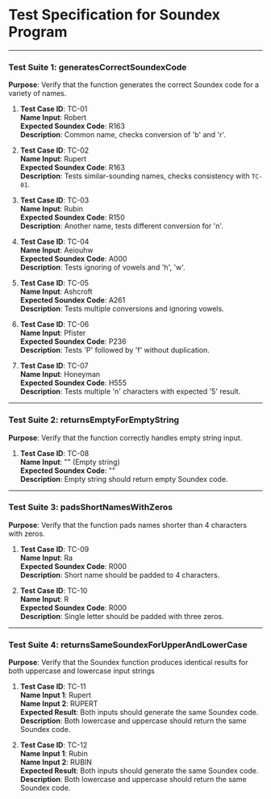 
# Test Specification for Soundex Program

---

### Test Suite 1: generatesCorrectSoundexCode

**Purpose**: Verify that the function generates the correct Soundex code for a variety of names.

1. **Test Case ID**: TC-01  
   **Name Input**: Robert  
   **Expected Soundex Code**: R163  
   **Description**: Common name, checks conversion of 'b' and 'r'.  

2. **Test Case ID**: TC-02  
   **Name Input**: Rupert  
   **Expected Soundex Code**: R163  
   **Description**: Tests similar-sounding names, checks consistency with `TC-01`.  

3. **Test Case ID**: TC-03  
   **Name Input**: Rubin  
   **Expected Soundex Code**: R150  
   **Description**: Another name, tests different conversion for 'n'.  

4. **Test Case ID**: TC-04  
   **Name Input**: Aeiouhw  
   **Expected Soundex Code**: A000  
   **Description**: Tests ignoring of vowels and 'h', 'w'.  

5. **Test Case ID**: TC-05  
   **Name Input**: Ashcroft  
   **Expected Soundex Code**: A261  
   **Description**: Tests multiple conversions and ignoring vowels.  

6. **Test Case ID**: TC-06  
   **Name Input**: Pfister  
   **Expected Soundex Code**: P236  
   **Description**: Tests 'P' followed by 'f' without duplication.  

7. **Test Case ID**: TC-07  
   **Name Input**: Honeyman  
   **Expected Soundex Code**: H555  
   **Description**: Tests multiple 'n' characters with expected '5' result.  

---

### Test Suite 2: returnsEmptyForEmptyString

**Purpose**: Verify that the function correctly handles empty string input.

1. **Test Case ID**: TC-08  
   **Name Input**: "" (Empty string)  
   **Expected Soundex Code**: ""  
   **Description**: Empty string should return empty Soundex code.  

---

### Test Suite 3: padsShortNamesWithZeros

**Purpose**: Verify that the function pads names shorter than 4 characters with zeros.

1. **Test Case ID**: TC-09  
   **Name Input**: Ra  
   **Expected Soundex Code**: R000  
   **Description**: Short name should be padded to 4 characters.  

2. **Test Case ID**: TC-10  
   **Name Input**: R  
   **Expected Soundex Code**: R000  
   **Description**: Single letter should be padded with three zeros.  

---

### Test Suite 4: returnsSameSoundexForUpperAndLowerCase

**Purpose**: Verify that the Soundex function produces identical results for both uppercase and lowercase input strings

1. **Test Case ID**: TC-11  
   **Name Input 1**: Rupert  
   **Name Input 2**: RUPERT  
   **Expected Result**: Both inputs should generate the same Soundex code.  
   **Description**: Both lowercase and uppercase should return the same Soundex code.  

2. **Test Case ID**: TC-12  
   **Name Input 1**: Rubin  
   **Name Input 2**: RUBIN  
   **Expected Result**: Both inputs should generate the same Soundex code.  
   **Description**: Both lowercase and uppercase should return the same Soundex code.  
